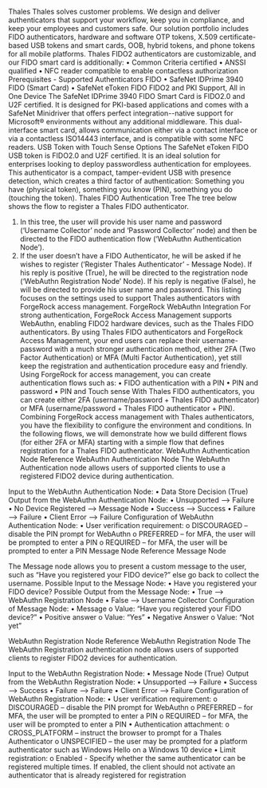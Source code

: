 Thales
Thales solves customer problems. We design and deliver authenticators that support your workflow, keep you in compliance, and keep your employees and customers safe.
Our solution portfolio includes FIDO authenticators, hardware and software OTP tokens, X.509 certificate-based USB tokens and smart cards, OOB, hybrid tokens, and phone tokens for all mobile platforms. 
Thales FIDO2 authenticators are customizable, and our FIDO smart card is additionally:
•	Common Criteria certified
•	ANSSI qualified
•	NFC reader compatible to enable contactless authorization
Prerequisites - Supported Authenticators
FIDO
•	SafeNet IDPrime 3940 FIDO (Smart Card)
•	SafeNet eToken FIDO
FIDO2 and PKI Support, All in One Device
The SafeNet IDPrime 3940 FIDO Smart Card is FIDO2.0 and U2F certified. It is designed for PKI-based applications and comes with a SafeNet Minidriver that offers perfect integration--native support for Microsoft® environments without any additional middleware. This dual-interface smart card, allows communication either via a contact interface or via a contactless ISO14443 interface, and is compatible with some NFC readers. 
USB Token with Touch Sense Options
The SafeNet eToken FIDO USB token is FIDO2.0 and U2F certified. It is an ideal solution for enterprises looking to deploy passwordless authentication for employees. This authenticator is a compact, tamper-evident USB with presence detection, which creates a third factor of authentication: Something you have (physical token), something you know (PIN), something you do (touching the token).
Thales FIDO Authentication Tree 
The tree below shows the flow to register a Thales FIDO authenticator.

 
1.	In this tree, the user will provide his user name and password (‘Username Collector’ node and ‘Password Collector’ node) and then be directed to the FIDO authentication flow (‘WebAuthn Authentication Node’).
2.	If the user doesn’t have a FIDO Authenticator, he will be asked if he wishes to register (‘Register Thales Authenticator’ - Message Node). If his reply is positive (True), he will be directed to the registration node (‘WebAuthn Registration Node’ Node). If his reply is negative (False), he will be directed to provide his user name and password.
This listing focuses on the settings used to support Thales authenticators with ForgeRock access management.
 ForgeRock WebAuthn Integration
For strong authentication, ForgeRock Access Management supports WebAuthn, enabling FIDO2 hardware devices, such as the Thales FIDO authenticators. 
By using Thales FIDO authenticators and ForgeRock Access Management, your end users can replace their username-password with a much stronger authentication method, either 2FA (Two Factor Authentication) or MFA (Multi Factor Authentication), yet still keep the registration and authentication procedure easy and friendly.
Using ForgeRock for access management, you can create authentication flows such as:
•	FIDO authentication with a PIN
•	PIN and password 
•	PIN and Touch sense 
With Thales FIDO authenticators, you can create either 2FA (username/password + Thales FIDO authenticator) or MFA (username/password + Thales FIDO authenticator + PIN).
Combining ForgeRock access management with Thales authenticators, you have the flexibility to configure the environment and conditions. 
In the following flows, we will demonstrate how we build different flows (for either 2FA or MFA) starting with a simple flow that defines registration for a Thales FIDO authenticator. 
WebAuthn Authentication Node
Reference WebAuthn Authentication Node
The WebAuthn Authentication node allows users of supported clients to use a registered FIDO2 device during authentication.
 
Input to the WebAuthn Authentication Node:
•	Data Store Decision (True)
Output from the WebAuthn Authentication Node:
•	Unsupported --> Failure
•	No Device Registered --> Message Node
•	Success --> Success
•	Failure --> Failure
•	Client Error --> Failure
Configuration of WebAuthn Authentication Node:
•	User verification requirement:
o	DISCOURAGED – disable the PIN prompt for WebAuthn
o	PREFERRED – for MFA, the user will be prompted to enter a PIN
o	REQUIRED – for MFA, the user will be prompted to enter a PIN
Message Node
Reference Message Node
 
The Message node allows you to present a custom message to the user, such as “Have you registered your FIDO device?” else go back to collect the username.
Possible Input to the Message Node:
•	Have you registered your FIDO device?
Possible Output from the Message Node:
•	True --> WebAuthn Registration Node
•	False --> Username Collector
Configuration of Message Node:
•	Message
o	Value: “Have you registered your FIDO device?”
•	Positive answer
o	Value: “Yes”
•	Negative Answer
o	Value: “Not yet”

WebAuthn Registration Node
Reference WebAuthn Registration Node
The WebAuthn Registration authentication node allows users of supported clients to register FIDO2 devices for authentication.
 
Input to the WebAuthn Registration Node:
•	Message Node (True)
Output from the WebAuthn Registration Node:
•	Unsupported --> Failure
•	Success --> Success
•	Failure --> Failure
•	Client Error --> Failure
Configuration of WebAuthn Registration Node:
•	User verification requirement:
o	DISCOURAGED – disable the PIN prompt for WebAuthn
o	PREFERRED – for MFA, the user will be prompted to enter a PIN
o	REQUIRED – for MFA, the user will be prompted to enter a PIN
•	Authentication attachment:
o	CROSS_PLATFORM – instruct the browser to prompt for a Thales Authenticator
o	UNSPECIFIED – the user may be prompted for a platform authenticator such as Windows Hello on a Windows 10 device
•	Limit registration: 
o	Enabled - Specify whether the same authenticator can be registered multiple times. If enabled, the client should not activate an authenticator that is already registered for registration


